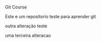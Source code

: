 Git Course

Este e um repositorio teste para aprender git

outra alteração teste

uma terceira alteracao